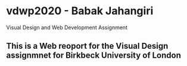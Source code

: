 # vdwp2020 - Babak Jahangiri
Visual Design and Web Development Assignment

## This is a Web reoport for the Visual Design assignmnet for Birkbeck University of London
